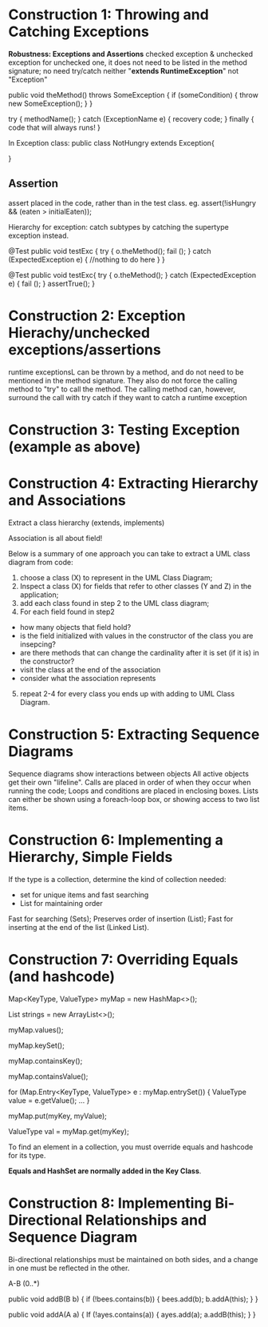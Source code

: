 # Construction 1: Throwing and Catching Exceptions

**Robustness: Exceptions and Assertions**
checked exception & unchecked exception 
for unchecked one, it does not need to be listed in the method signature; no need try/catch neither
"**extends RuntimeException**" not "Exception"

public void theMethod() throws SomeException {
if (someCondition) {
    throw new SomeException();
}
}

try {
    methodName();
} catch (ExceptionName e) {
    recovery code;
} finally {
    code that will always runs!
}

In Exception class:
public class NotHungry extends Exception{

}

## Assertion
assert placed in the code, rather than in the test class.
eg. assert(!isHungry && (eaten > initialEaten));

Hierarchy for exception:
catch subtypes by catching the supertype exception instead.

@Test
public void testExc {
    try {
        o.theMethod();
        fail ();
    } catch (ExpectedException e) {
        //nothing to do here
    }
}

@Test
public void testExc{
    try {
        o.theMethod();
    } catch (ExpectedException e) {
        fail ();
    }
    assertTrue();
}

# Construction 2: Exception Hierachy/unchecked exceptions/assertions

runtime exceptionsL can be thrown by a method, and do not need to be mentioned in the method signature. 
They also do not force the calling method to "try" to call the method. The calling method can, however, surround the call with try catch if they want to catch a runtime exception

# Construction 3: Testing Exception (example as above)

# Construction 4: Extracting Hierarchy and Associations

Extract a class hierarchy (extends, implements)

Association is all about field!

Below is a summary of one approach you can take to extract a UML class diagram from code:
1. choose a class (X) to represent in the UML Class Diagram;
2. Inspect a class (X) for fields that refer to other classes (Y and Z) in the application;
3. add each class found in step 2 to the UML class diagram;
4. For each field found in step2
- how many objects that field hold?
- is the field initialized with values in the constructor of the class you are insepcing?
- are there methods that can change the cardinality after it is set (if it is) in the constructor?
- visit the class at the end of the association
- consider what the association represents
5. repeat 2-4 for every class you ends up with adding to UML Class Diagram.

# Construction 5: Extracting Sequence Diagrams

Sequence diagrams show interactions between objects
All active objects get their own "lifeline".
Calls are placed in order of when they occur when running the code;
Loops and conditions are placed in enclosing boxes.
Lists can either be shown using a foreach-loop box, or showing access to two list items.

# Construction 6: Implementing a Hierarchy, Simple Fields  

If the type is a collection, determine the kind of collection needed:
- set for unique items and fast searching
- List for maintaining order

Fast for searching (Sets);
Preserves order of insertion (List);
Fast for inserting at the end of the list (Linked List).

# Construction 7: Overriding Equals (and hashcode)

Map<KeyType, ValueType> myMap = new HashMap<>();

List<String> strings = new ArrayList<>();

myMap.values();

myMap.keySet();

myMap.containsKey();

myMap.containsValue();

for (Map.Entry<KeyType, ValueType> e : myMap.entrySet()) {
     ValueType value = e.getValue();
     ...
}

myMap.put(myKey, myValue);

ValueType val = myMap.get(myKey);

To find an element in a collection, you must override equals and hashcode for its type.

**Equals and HashSet are normally added in the Key Class**.



# Construction 8: Implementing Bi-Directional Relationships and Sequence Diagram


Bi-directional relationships must be maintained on both sides, and a change in one must be reflected in the other.

A-B (0..*)

public void addB(B b) {
    if (!bees.contains(b)) {
        bees.add(b);
        b.addA(this);
    }
}

public void addA(A a) {
    If (!ayes.contains(a)) {
        ayes.add(a);
        a.addB(this);
    }
}